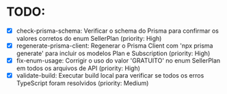 # TODO:

- [x] check-prisma-schema: Verificar o schema do Prisma para confirmar os valores corretos do enum SellerPlan (priority: High)
- [x] regenerate-prisma-client: Regenerar o Prisma Client com 'npx prisma generate' para incluir os modelos Plan e Subscription (priority: High)
- [x] fix-enum-usage: Corrigir o uso do valor 'GRATUITO' no enum SellerPlan em todos os arquivos de API (priority: High)
- [x] validate-build: Executar build local para verificar se todos os erros TypeScript foram resolvidos (priority: Medium)
